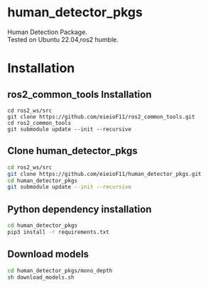 # human_detector_pkgs
Human Detection Package. \
Tested on Ubuntu 22.04,ros2 humble.

# Installation
## ros2_common_tools Installation
```
cd ros2_ws/src
git clone https://github.com/eieioF11/ros2_common_tools.git
cd ros2_common_tools
git submodule update --init --recursive
```
## Clone human_detector_pkgs
```bash
cd ros2_ws/src
git clone https://github.com/eieioF11/human_detector_pkgs.git
cd human_detector_pkgs
git submodule update --init --recursive
```
## Python dependency installation
```bash
cd human_detector_pkgs
pip3 install -r requirements.txt
```
## Download models
```bash
cd human_detector_pkgs/mono_depth
sh download_models.sh
```
